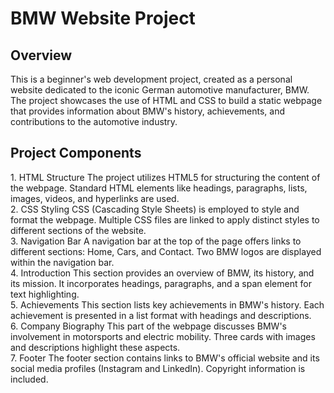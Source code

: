 <h1>BMW Website Project</h1>
<h2>Overview</h2>
This is a beginner's web development project, created as a personal website dedicated to the iconic German automotive manufacturer, BMW. The project showcases the use of HTML and CSS to build a static webpage that provides information about BMW's history, achievements, and contributions to the automotive industry.

<h2> Project Components </h2>
1. HTML Structure
The project utilizes HTML5 for structuring the content of the webpage.
Standard HTML elements like headings, paragraphs, lists, images, videos, and hyperlinks are used.
<br>
2. CSS Styling
CSS (Cascading Style Sheets) is employed to style and format the webpage.
Multiple CSS files are linked to apply distinct styles to different sections of the website.
<br>
3. Navigation Bar
A navigation bar at the top of the page offers links to different sections: Home, Cars, and Contact.
Two BMW logos are displayed within the navigation bar.
<br>
4. Introduction
This section provides an overview of BMW, its history, and its mission.
It incorporates headings, paragraphs, and a span element for text highlighting.
<br>
5. Achievements
This section lists key achievements in BMW's history.
Each achievement is presented in a list format with headings and descriptions.
<br>
6. Company Biography
This part of the webpage discusses BMW's involvement in motorsports and electric mobility.
Three cards with images and descriptions highlight these aspects.
<br>
7. Footer
The footer section contains links to BMW's official website and its social media profiles (Instagram and LinkedIn).
Copyright information is included.


